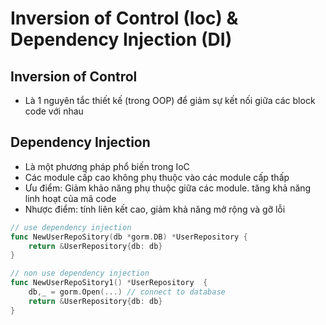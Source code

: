 # Inversion of Control (Ioc) & Dependency Injection (DI)

## Inversion of Control

- Là 1 nguyên tắc thiết kế (trong OOP) để giảm sự kết nối giữa các block code với nhau

## Dependency Injection

- Là một phương pháp phổ biến trong IoC
- Các module cấp cao không phụ thuộc vào các module cấp thấp
- Ưu điểm: Giảm khảo năng phụ thuộc giữa các module. tăng khả năng linh hoạt của mã code
- Nhược điểm: tính liên kết cao, giảm khả năng mở rộng và gỡ lỗi

```go
// use dependency injection
func NewUserRepoSitory(db *gorm.DB) *UserRepository {
	return &UserRepository{db: db}
}

// non use dependency injection
func NewUserRepoSitory1() *UserRepository  {
	db,_ = gorm.Open(...) // connect to database
	return &UserRepository{db: db}
}
```